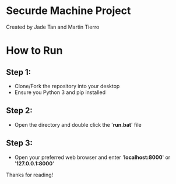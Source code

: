 # Securde Machine Project

Created by Jade Tan and Martin Tierro

# How to Run
Step 1:
- 
- Clone/Fork the repository into your desktop
- Ensure you Python 3 and pip installed

Step 2:
- 
- Open the directory and double click the '**run.bat**' file

Step 3:
- 
- Open your preferred web browser and enter '**localhost:8000**' or '**127.0.0.1:8000**'


Thanks for reading! 
